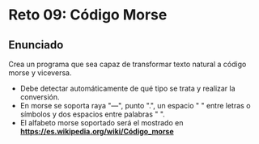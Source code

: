 # Reto 09: Código Morse

## Enunciado

Crea un programa que sea capaz de transformar texto natural a código morse y viceversa.

- Debe detectar automáticamente de qué tipo se trata y realizar la conversión.
- En morse se soporta raya "—", punto ".", un espacio " " entre letras o símbolos y dos espacios entre palabras " ".
- El alfabeto morse soportado será el mostrado en **https://es.wikipedia.org/wiki/Código_morse**
